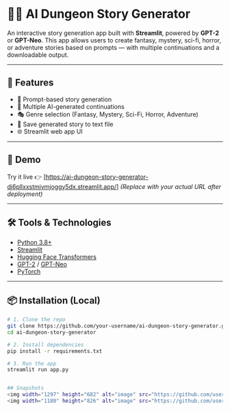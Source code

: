 # 🧙‍♀️ AI Dungeon Story Generator

An interactive story generation app built with **Streamlit**, powered by **GPT-2** or **GPT-Neo**. This app allows users to create fantasy, mystery, sci-fi, horror, or adventure stories based on prompts — with multiple continuations and a downloadable output.

---

## 🚀 Features

- 📝 Prompt-based story generation
- 🔀 Multiple AI-generated continuations
- 🎭 Genre selection (Fantasy, Mystery, Sci-Fi, Horror, Adventure)
- 💾 Save generated story to text file
- 🌐 Streamlit web app UI

---

## 📸 Demo

Try it live 👉 [https://ai-dungeon-story-generator-dj6pllxxstmjvmjoggy5dx.streamlit.app/]
*(Replace with your actual URL after deployment)*

---

## 🛠️ Tools & Technologies

- [Python 3.8+](https://www.python.org/)
- [Streamlit](https://streamlit.io/)
- [Hugging Face Transformers](https://huggingface.co/transformers/)
- [GPT-2](https://huggingface.co/gpt2) / [GPT-Neo](https://huggingface.co/EleutherAI/gpt-neo-1.3B)
- [PyTorch](https://pytorch.org/)

---

## 📦 Installation (Local)

```bash
# 1. Clone the repo
git clone https://github.com/your-username/ai-dungeon-story-generator.git
cd ai-dungeon-story-generator

# 2. Install dependencies
pip install -r requirements.txt

# 3. Run the app
streamlit run app.py


## Snapshots
<img width="1297" height="682" alt="image" src="https://github.com/user-attachments/assets/f7ba2b98-2cd6-4a01-8eb9-87ef5823ddce" />
<img width="1180" height="826" alt="image" src="https://github.com/user-attachments/assets/99e83132-6acb-4083-8869-67225dda2d01" />

